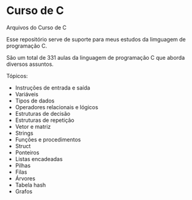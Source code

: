 # Curso de C

Arquivos do Curso de C

Esse repositório serve de suporte para meus estudos da limguagem de programação C.

São um total de 331 aulas da linguagem de programação C
que aborda diversos assuntos.

Tópicos:

- Instruções de entrada e saída
- Variáveis
- Tipos de dados
- Operadores relacionais e lógicos
- Estruturas de decisão
- Estruturas de repetição
- Vetor e matriz
- Strings
- Funções e procedimentos
- Struct
- Ponteiros
- Listas encadeadas
- Pilhas
- Filas
- Árvores
- Tabela hash
- Grafos